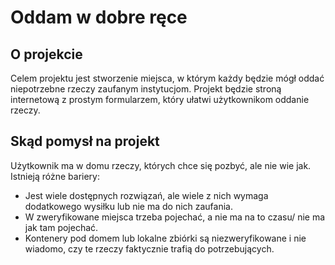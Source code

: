# Oddam w dobre ręce

## O projekcie
Celem projektu jest stworzenie miejsca, w którym każdy będzie mógł oddać niepotrzebne rzeczy zaufanym instytucjom. Projekt będzie stroną internetową z prostym formularzem, który ułatwi użytkownikom oddanie rzeczy.


## Skąd pomysł na projekt
Użytkownik ma w domu rzeczy, których chce się pozbyć, ale nie wie jak. Istnieją różne bariery:
- Jest wiele dostępnych rozwiązań, ale wiele z nich wymaga dodatkowego wysiłku lub nie ma do nich zaufania.
- W zweryfikowane miejsca trzeba pojechać, a nie ma na to czasu/ nie ma jak tam pojechać.
- Kontenery pod domem lub lokalne zbiórki są niezweryfikowane i nie wiadomo, czy te rzeczy faktycznie trafią do potrzebujących.

